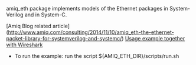 
amiq_eth package implements models of the Ethernet packages in System-Verilog and in System-C.

[Amiq Blog related article] (http://www.amiq.com/consulting/2014/11/10/amiq_eth-the-ethernet-packet-library-for-systemverilog-and-systemc/)
[Usage example together with Wireshark](http://www.amiq.com/consulting/2015/01/14/how-to-inspect-ethernet-packet-streams-with-wireshark/)

* To run the example: run the script ${AMIQ_ETH_DIR}/scripts/run.sh 
